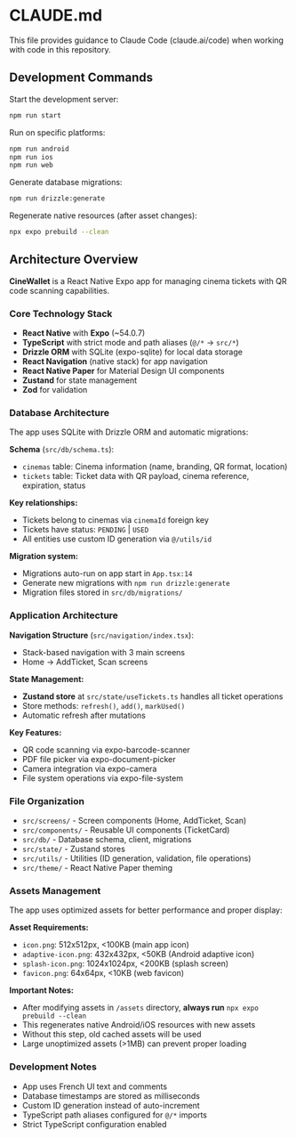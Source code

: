 # CLAUDE.md

This file provides guidance to Claude Code (claude.ai/code) when working with code in this repository.

## Development Commands

Start the development server:
```bash
npm run start
```

Run on specific platforms:
```bash
npm run android
npm run ios
npm run web
```

Generate database migrations:
```bash
npm run drizzle:generate
```

Regenerate native resources (after asset changes):
```bash
npx expo prebuild --clean
```

## Architecture Overview

**CineWallet** is a React Native Expo app for managing cinema tickets with QR code scanning capabilities.

### Core Technology Stack
- **React Native** with **Expo** (~54.0.7)
- **TypeScript** with strict mode and path aliases (`@/*` → `src/*`)
- **Drizzle ORM** with SQLite (expo-sqlite) for local data storage
- **React Navigation** (native stack) for app navigation
- **React Native Paper** for Material Design UI components
- **Zustand** for state management
- **Zod** for validation

### Database Architecture
The app uses SQLite with Drizzle ORM and automatic migrations:

**Schema** (`src/db/schema.ts`):
- `cinemas` table: Cinema information (name, branding, QR format, location)
- `tickets` table: Ticket data with QR payload, cinema reference, expiration, status

**Key relationships:**
- Tickets belong to cinemas via `cinemaId` foreign key
- Tickets have status: `PENDING` | `USED`
- All entities use custom ID generation via `@/utils/id`

**Migration system:**
- Migrations auto-run on app start in `App.tsx:14`
- Generate new migrations with `npm run drizzle:generate`
- Migration files stored in `src/db/migrations/`

### Application Architecture

**Navigation Structure** (`src/navigation/index.tsx`):
- Stack-based navigation with 3 main screens
- Home → AddTicket, Scan screens

**State Management:**
- **Zustand store** at `src/state/useTickets.ts` handles all ticket operations
- Store methods: `refresh()`, `add()`, `markUsed()`
- Automatic refresh after mutations

**Key Features:**
- QR code scanning via expo-barcode-scanner
- PDF file picker via expo-document-picker
- Camera integration via expo-camera
- File system operations via expo-file-system

### File Organization
- `src/screens/` - Screen components (Home, AddTicket, Scan)
- `src/components/` - Reusable UI components (TicketCard)
- `src/db/` - Database schema, client, migrations
- `src/state/` - Zustand stores
- `src/utils/` - Utilities (ID generation, validation, file operations)
- `src/theme/` - React Native Paper theming

### Assets Management
The app uses optimized assets for better performance and proper display:

**Asset Requirements:**
- `icon.png`: 512x512px, <100KB (main app icon)
- `adaptive-icon.png`: 432x432px, <50KB (Android adaptive icon)
- `splash-icon.png`: 1024x1024px, <200KB (splash screen)
- `favicon.png`: 64x64px, <10KB (web favicon)

**Important Notes:**
- After modifying assets in `/assets` directory, **always run** `npx expo prebuild --clean`
- This regenerates native Android/iOS resources with new assets
- Without this step, old cached assets will be used
- Large unoptimized assets (>1MB) can prevent proper loading

### Development Notes
- App uses French UI text and comments
- Database timestamps are stored as milliseconds
- Custom ID generation instead of auto-increment
- TypeScript path aliases configured for `@/*` imports
- Strict TypeScript configuration enabled